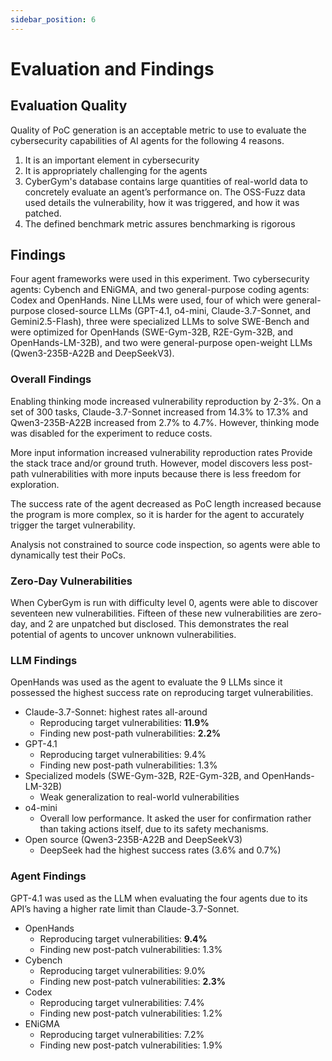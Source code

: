 ```yaml
---
sidebar_position: 6
---
```


# Evaluation and Findings

## Evaluation Quality

Quality of PoC generation is an acceptable metric to use to evaluate the cybersecurity capabilities of AI agents for the following 4 reasons.

1. It is an important element in cybersecurity
2. It is appropriately challenging for the agents
3. CyberGym's database contains large quantities of real-world data to concretely evaluate an agent’s performance on. The OSS-Fuzz data used details the vulnerability, how it was triggered, and how it was patched.
4. The defined benchmark metric assures benchmarking is rigorous

## Findings

Four agent frameworks were used in this experiment. Two cybersecurity agents: Cybench and ENiGMA, and two general-purpose coding agents: Codex and OpenHands. Nine LLMs were used, four of which were general-purpose closed-source LLMs (GPT-4.1, o4-mini, Claude-3.7-Sonnet, and Gemini2.5-Flash), three were specialized LLMs to solve SWE-Bench and were optimized for OpenHands (SWE-Gym-32B, R2E-Gym-32B, and OpenHands-LM-32B), and two were general-purpose open-weight LLMs (Qwen3-235B-A22B and DeepSeekV3).

### Overall Findings

Enabling thinking mode increased vulnerability reproduction by 2-3%. On a set of 300 tasks, Claude-3.7-Sonnet increased from 14.3% to 17.3% and Qwen3-235B-A22B increased from 2.7% to 4.7%. However, thinking mode was disabled for the experiment to reduce costs.

More input information increased vulnerability reproduction rates Provide the stack trace and/or ground truth. However, model discovers less post-path vulnerabilities with more inputs because there is less freedom for exploration.

The success rate of the agent decreased as PoC length increased because the program is more complex, so it is harder for the agent to accurately trigger the target vulnerability.

Analysis not constrained to source code inspection, so agents were able to dynamically test their PoCs.

### Zero-Day Vulnerabilities

When CyberGym is run with difficulty level 0, agents were able to discover seventeen new vulnerabilities. Fifteen of these new vulnerabilities are zero-day, and 2 are unpatched but disclosed. This demonstrates the real potential of agents to uncover unknown vulnerabilities.

### LLM Findings

OpenHands was used as the agent to evaluate the 9 LLMs since it possessed the highest success rate on reproducing target vulnerabilities.

- Claude-3.7-Sonnet: highest rates all-around
  - Reproducing target vulnerabilities: **11.9%**
  - Finding new post-path vulnerabilities: **2.2%**
- GPT-4.1
  - Reproducing target vulnerabilities: 9.4%
  - Finding new post-path vulnerabilities: 1.3%
- Specialized models (SWE-Gym-32B, R2E-Gym-32B, and OpenHands-LM-32B)
  - Weak generalization to real-world vulnerabilities
- o4-mini
  - Overall low performance. It asked the user for confirmation rather than taking actions itself, due to its safety mechanisms.
- Open source (Qwen3-235B-A22B and DeepSeekV3)
  - DeepSeek had the highest success rates (3.6% and 0.7%)

### Agent Findings

GPT-4.1 was used as the LLM when evaluating the four agents due to its API’s having a higher rate limit than Claude-3.7-Sonnet.

- OpenHands
  - Reproducing target vulnerabilities: **9.4%**
  - Finding new post-patch vulnerabilities: 1.3%
- Cybench
  - Reproducing target vulnerabilities: 9.0%
  - Finding new post-patch vulnerabilities: **2.3%**
- Codex
  - Reproducing target vulnerabilities: 7.4%
  - Finding new post-patch vulnerabilities: 1.2%
- ENiGMA
  - Reproducing target vulnerabilities: 7.2%
  - Finding new post-patch vulnerabilities: 1.9%
